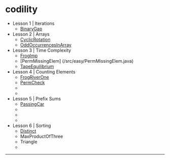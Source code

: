 codility
===

* Lesson 1 | Iterations 
    - [BinaryGap](/src/easy/BinaryGap.java) 
* Lesson 2 | Arrays 
    - [CyclicRotation](/src/easy/CyclicRotation.java) 
    - [OddOccurrencesInArray](/src/easy/OddOccurrencesInArray.java) 
* Lesson 3 | Time Complexity 
    - [FrogImp](/src/easy/FrogImp.java) 
    - [PermMissingElem] (/src/easy/PermMissingElem.java) 
    - [TapeEquilibrium](/src/easy/TapeEquilibrium.java) 
* Lesson 4 | Counting Elements 
    - [FrogRiverOne](/src/easy/FrogRiverOne.java) 
    - [PermCheck](/src/easy/PermCheck.java)  
    - 
    -
* Lesson 5 | Prefix Sums 
    - [PassingCar](/src/easy/PassingCar.java) 
    - 
    - 
    -
* Lesson 6 | Sorting 
    - [Distinct](/src/easy/Distinct.java) 
    - MaxProductOfThree 
    - Triangle 
    -

---